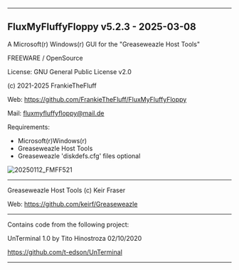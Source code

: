 -----------------------------------------------------------------

FluxMyFluffyFloppy v5.2.3 - 2025-03-08
-

A Microsoft(r) Windows(r) GUI for the "Greaseweazle Host Tools"

FREEWARE / OpenSource

License: GNU General Public License v2.0

(c) 2021-2025 FrankieTheFluff

Web: https://github.com/FrankieTheFluff/FluxMyFluffyFloppy

Mail: fluxmyfluffyfloppy@mail.de

Requirements:
- Microsoft(r)Windows(r)
- Greaseweazle Host Tools
- Greaseweazle 'diskdefs.cfg' files optional

![20250112_FMFF521](https://github.com/user-attachments/assets/3e8a767b-c851-46ba-9545-646c81fd6f1b)
  
-----------------------------------------------------------------

Greaseweazle Host Tools (c) Keir Fraser

Web: https://github.com/keirf/Greaseweazle

-----------------------------------------------------------------

Contains code from the following project:

UnTerminal 1.0 by Tito Hinostroza 02/10/2020

https://github.com/t-edson/UnTerminal

-----------------------------------------------------------------
